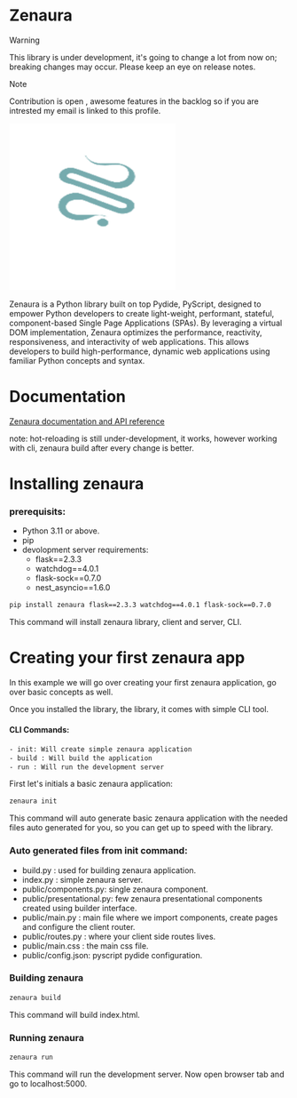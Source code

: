 # Zenaura

> [!WARNING]
> This library is under development, it's going to change a lot from now on; breaking changes may occur. Please keep an eye on release notes.

> [!NOTE]
> Contribution is open , awesome features in the backlog so if you are intrested my email is linked to this profile.

<img title="a title" alt="Alt text" src="./assets/logo.png" width="300" height="300" />

Zenaura is a Python library built on top Pydide, PyScript, designed to empower Python developers to create light-weight, performant, stateful, component-based Single Page Applications (SPAs). By leveraging a virtual DOM implementation, Zenaura optimizes the performance, reactivity, responsiveness, and interactivity of web applications. This allows developers to build high-performance, dynamic web applications using familiar Python concepts and syntax.

# Documentation

<a href="https://araldhafeeri.github.io/Zenaura/" target="_blank"> Zenaura documentation and API reference</a>

note: hot-reloading is still under-development, it works, however working with cli, zenaura build after every change is better.

# Installing zenaura

### prerequisits:

- Python 3.11 or above.
- pip
- devolopment server requirements:
  - flask==2.3.3
  - watchdog==4.0.1
  - flask-sock==0.7.0
  - nest_asyncio==1.6.0

```bash
pip install zenaura flask==2.3.3 watchdog==4.0.1 flask-sock==0.7.0
```

This command will install zenaura library, client and server, CLI.

# Creating your first zenaura app

In this example we will go over creating your first zenaura application, go over basic concepts as well.

Once you installed the library, the library, it comes with simple CLI tool.

#### CLI Commands:

    - init: Will create simple zenaura application
    - build : Will build the application
    - run : Will run the development server

First let's initials a basic zenaura application:

```bash
zenaura init
```

This command will auto generate basic zenaura application with the needed files auto generated for you, so you can get up to speed with the library.

### Auto generated files from init command:

- build.py : used for building zenaura application.
- index.py : simple zenaura server.
- public/components.py: single zenaura component.
- public/presentational.py: few zenaura presentational components created using builder interface.
- public/main.py : main file where we import components, create pages and configure the client router.
- public/routes.py : where your client side routes lives.
- public/main.css : the main css file.
- public/config.json: pyscript pydide configuration.

### Building zenaura

```bash
zenaura build
```

This command will build index.html.

### Running zenaura

```bash
zenaura run
```

This command will run the development server. Now open browser tab and go to localhost:5000.
